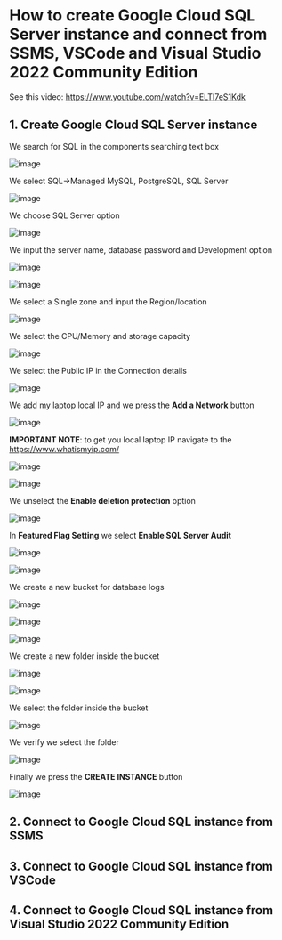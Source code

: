 # How to create Google Cloud SQL Server instance and connect from SSMS, VSCode and Visual Studio 2022 Community Edition

See this video: https://www.youtube.com/watch?v=ELTI7eS1Kdk

## 1. Create Google Cloud SQL Server instance

We search for SQL in the components searching text box

![image](https://github.com/luiscoco/GoogleCloud_Sample12-Create-a-SQL-Server-instance/assets/32194879/79bf55c7-2e5f-442c-bb02-737c2f40fdf4)

We select SQL->Managed MySQL, PostgreSQL, SQL Server

![image](https://github.com/luiscoco/GoogleCloud_Sample12-Create-a-SQL-Server-instance/assets/32194879/69ce9231-9779-49fe-9d7d-a6372c306ea8)

We choose SQL Server option

![image](https://github.com/luiscoco/GoogleCloud_Sample12-Create-a-SQL-Server-instance/assets/32194879/3bf57378-9791-48f1-9256-7a7e62dfa75b)

We input the server name, database password and Development option

![image](https://github.com/luiscoco/GoogleCloud_Sample12-Create-a-SQL-Server-instance/assets/32194879/d5ecb9ae-ba5f-4db4-a56c-3ff1e189a6d1)

![image](https://github.com/luiscoco/GoogleCloud_Sample12-Create-a-SQL-Server-instance/assets/32194879/a1cbb7a0-e788-4867-8797-ea44a4121dd9)

We select a Single zone and input the Region/location

![image](https://github.com/luiscoco/GoogleCloud_Sample12-Create-a-SQL-Server-instance/assets/32194879/2480cb8b-6b60-4e54-b1ee-4df132c83b68)

We select the CPU/Memory and storage capacity

![image](https://github.com/luiscoco/GoogleCloud_Sample12-Create-a-SQL-Server-instance/assets/32194879/0152843b-d15d-42ad-9e17-8f9d6cfe050c)

We select the Public IP in the Connection details

![image](https://github.com/luiscoco/GoogleCloud_Sample12-Create-a-SQL-Server-instance/assets/32194879/2b01ea0e-20ff-4726-b8ec-65fec05ac293)

We add my laptop local IP and we press the **Add a Network** button

![image](https://github.com/luiscoco/GoogleCloud_Sample12-Create-a-SQL-Server-instance/assets/32194879/798b44e2-d445-4529-9d4f-7d437d3617c4)

**IMPORTANT NOTE**: to get you local laptop IP navigate to the https://www.whatismyip.com/

![image](https://github.com/luiscoco/GoogleCloud_Sample12-Create-a-SQL-Server-instance/assets/32194879/05067c8b-37e4-4bb3-b8cf-88d9fe055467)

![image](https://github.com/luiscoco/GoogleCloud_Sample12-Create-a-SQL-Server-instance/assets/32194879/987751e5-5631-4584-ab0a-b52bf42726c6)

We unselect the **Enable deletion protection** option

![image](https://github.com/luiscoco/GoogleCloud_Sample12-Create-a-SQL-Server-instance/assets/32194879/bae2d197-618d-48b6-a0b5-825a546a4ab8)

In **Featured Flag Setting** we select **Enable SQL Server Audit**

![image](https://github.com/luiscoco/GoogleCloud_Sample12-Create-a-SQL-Server-instance/assets/32194879/89571a0d-c2a4-476e-bec1-16d7b9358cc8)

![image](https://github.com/luiscoco/GoogleCloud_Sample12-Create-a-SQL-Server-instance/assets/32194879/9b6ae0fc-8a52-45d5-b1e8-5f73845e86e9)

We create a new bucket for database logs

![image](https://github.com/luiscoco/GoogleCloud_Sample12-Create-a-SQL-Server-instance/assets/32194879/775d7368-277a-4eb1-a2fa-589519d5e9a2)

![image](https://github.com/luiscoco/GoogleCloud_Sample12-Create-a-SQL-Server-instance/assets/32194879/3ac56b13-ee33-4c02-ad5b-6e9c696714e4)

![image](https://github.com/luiscoco/GoogleCloud_Sample12-Create-a-SQL-Server-instance/assets/32194879/b15e6a6c-fe0e-429c-b381-5ad0acfec123)

We create a new folder inside the bucket

![image](https://github.com/luiscoco/GoogleCloud_Sample12-Create-a-SQL-Server-instance/assets/32194879/b11f8c10-5eda-4c6f-b5c6-32c7e7a51021)

![image](https://github.com/luiscoco/GoogleCloud_Sample12-Create-a-SQL-Server-instance/assets/32194879/93ec0439-955a-478f-b8e0-14b1224992a5)

We select the folder inside the bucket

![image](https://github.com/luiscoco/GoogleCloud_Sample12-Create-a-SQL-Server-instance/assets/32194879/86d09063-2e03-4c43-8a11-afaec34e4ada)

We verify we select the folder

![image](https://github.com/luiscoco/GoogleCloud_Sample12-Create-a-SQL-Server-instance/assets/32194879/41715cbf-e548-4928-8c38-8c83e0eb1157)

Finally we press the **CREATE INSTANCE** button

![image](https://github.com/luiscoco/GoogleCloud_Sample12-Create-a-SQL-Server-instance/assets/32194879/3344a8ac-8397-4f32-bd6e-2c46af0b40af)

## 2. Connect to Google Cloud SQL instance from SSMS



## 3. Connect to Google Cloud SQL instance from VSCode



## 4. Connect to Google Cloud SQL instance from Visual Studio 2022 Community Edition




